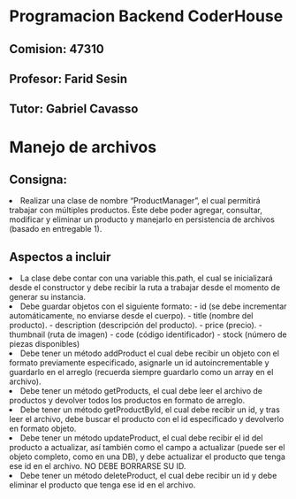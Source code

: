 # Programacion Backend CoderHouse
## Comision: 47310
## Profesor: Farid Sesin
## Tutor: Gabriel Cavasso

# Manejo de archivos

## Consigna: 
<li>Realizar una clase de nombre “ProductManager”, el cual permitirá trabajar con múltiples productos. Éste debe poder agregar, consultar, modificar y eliminar un producto y manejarlo en persistencia de archivos (basado en entregable 1).
</li>

## Aspectos a incluir
<li>La clase debe contar con una variable this.path, el cual se inicializará desde el constructor y debe recibir la ruta a trabajar desde el momento de generar su instancia.</li>
<li>Debe guardar objetos con el siguiente formato: 
- id (se debe incrementar automáticamente, no enviarse desde el cuerpo).
- title (nombre del producto).
- description (descripción del producto).
- price (precio).
- thumbnail (ruta de imagen)
- code (código identificador)
- stock (número de piezas disponibles)
</li>
<li>Debe tener un método addProduct el cual debe recibir un objeto con el formato previamente especificado, asignarle un id autoincrementable y guardarlo en el arreglo (recuerda siempre guardarlo como un array en el archivo).
</li>
<li>Debe tener un método getProducts, el cual debe leer el archivo de productos y devolver todos los productos en formato de arreglo.</li>
<li>Debe tener un método getProductById, el cual debe recibir un id, y tras leer el archivo, debe buscar el producto con el id especificado y devolverlo en formato objeto.
</li>
<li>Debe tener un método updateProduct, el cual debe recibir el id del producto a actualizar, así también como el campo a actualizar (puede ser el objeto completo, como en una DB), y debe actualizar el producto que tenga ese id en el archivo. NO DEBE BORRARSE SU ID.</li>
<li>Debe tener un método deleteProduct, el cual debe recibir un id y debe eliminar el producto que tenga ese id en el archivo.</li>